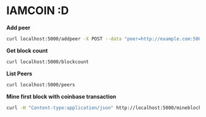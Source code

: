 # IAMCOIN :D

**Add peer**
```bash
curl localhost:5000/addpeer -X POST --data "peer=http://example.com:5000/ws"
```

**Get block count**
```bash
curl localhost:5000/blockcount
```

**List Peers**
```bash
curl localhost:5000/peers 
```

**Mine first block with coinbase transaction**
```bash
curl -H "Content-type:application/json" http://localhost:5000/mineblock --data '{"data":[{"txins":[{"signature":"","txout_id":"","txout_index":1}],"txouts":[{"address":"04bfcab8722991ae774db48f934ca79cfb7dd991229153b9f732ba5334aafcd8e7266e47076996b55a14bf9913ee3145ce0cfc1372ada8ada74bd287450313534a","amount":100}],"id":"e957edadfe2e987843650a4ee98fa721c97e29148cdccc28bda7f33c26c3dd09"}]}'
```